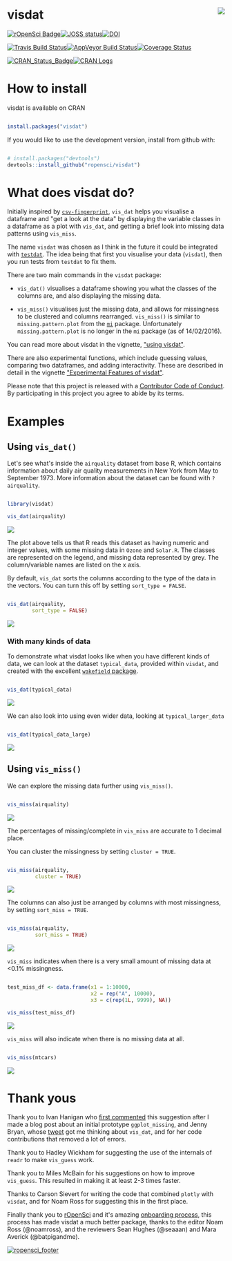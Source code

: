 
<!-- README.md is generated from README.Rmd. Please edit that file -->
visdat <img src="man/figures/visdat-logo.png" align="right" />
==============================================================

[![rOpenSci Badge](https://badges.ropensci.org/87_status.svg)](https://github.com/ropensci/onboarding/issues/87)[![JOSS status](http://joss.theoj.org/papers/c85f57adbc565b064fb4bfc9b59a1b2a/status.svg)](http://joss.theoj.org/papers/c85f57adbc565b064fb4bfc9b59a1b2a)[![DOI](https://zenodo.org/badge/50553382.svg)](https://zenodo.org/badge/latestdoi/50553382)

[![Travis Build Status](https://travis-ci.org/ropensci/visdat.svg?branch=master)](https://travis-ci.org/ropensci/visdat)[![AppVeyor Build Status](https://ci.appveyor.com/api/projects/status/github/ropensci/visdat?branch=master&svg=true)](https://ci.appveyor.com/project/ropensci/visdat)[![Coverage Status](https://img.shields.io/codecov/c/github/ropensci/visdat/master.svg)](https://codecov.io/github/ropensci/visdat?branch=master)

[![CRAN\_Status\_Badge](http://www.r-pkg.org/badges/version/naniar)](https://cran.r-project.org/package=naniar)[![CRAN Logs](http://cranlogs.r-pkg.org/badges/visdat)](http://cran.rstudio.com/web/packages/visdat/index.html)

How to install
==============

visdat is available on CRAN

``` r

install.packages("visdat")
```

If you would like to use the development version, install from github with:

``` r

# install.packages("devtools")
devtools::install_github("ropensci/visdat")
```

What does visdat do?
====================

Initially inspired by [`csv-fingerprint`](https://github.com/setosa/csv-fingerprint), `vis_dat` helps you visualise a dataframe and "get a look at the data" by displaying the variable classes in a dataframe as a plot with `vis_dat`, and getting a brief look into missing data patterns using `vis_miss`.

The name `visdat` was chosen as I think in the future it could be integrated with [`testdat`](https://github.com/ropensci/testdat). The idea being that first you visualise your data (`visdat`), then you run tests from `testdat` to fix them.

There are two main commands in the `visdat` package:

-   `vis_dat()` visualises a dataframe showing you what the classes of the columns are, and also displaying the missing data.

-   `vis_miss()` visualises just the missing data, and allows for missingness to be clustered and columns rearranged. `vis_miss()` is similar to `missing.pattern.plot` from the [`mi`](https://cran.r-project.org/web/packages/mi/index.html) package. Unfortunately `missing.pattern.plot` is no longer in the `mi` package (as of 14/02/2016).

You can read more about visdat in the vignette, ["using visdat"](http://visdat.njtierney.com/articles/using_visdat.html).

There are also experimental functions, which include guessing values, comparing two dataframes, and adding interactivity. These are described in detail in the vignette ["Experimental Features of visdat"](http://visdat.njtierney.com/articles/experimental_features.html).

Please note that this project is released with a [Contributor Code of Conduct](CONDUCT.md). By participating in this project you agree to abide by its terms.

Examples
========

Using `vis_dat()`
-----------------

Let's see what's inside the `airquality` dataset from base R, which contains information about daily air quality measurements in New York from May to September 1973. More information about the dataset can be found with `?airquality`.

``` r

library(visdat)

vis_dat(airquality)
```

![](man/figures/README-vis-dat-aq-1.png)

The plot above tells us that R reads this dataset as having numeric and integer values, with some missing data in `Ozone` and `Solar.R`. The classes are represented on the legend, and missing data represented by grey. The column/variable names are listed on the x axis.

By default, `vis_dat` sorts the columns according to the type of the data in the vectors. You can turn this off by setting `sort_type = FALSE`.

``` r

vis_dat(airquality, 
        sort_type = FALSE)
```

![](man/figures/README-vis-dat-aq-sort-type-1.png)

### With many kinds of data

To demonstrate what visdat looks like when you have different kinds of data, we can look at the dataset `typical_data`, provided within `visdat`, and created with the excellent [`wakefield` package](https://github.com/trinker/wakefield).

``` r

vis_dat(typical_data)
```

![](man/figures/README-vis-dat-typical-data-1.png)

We can also look into using even wider data, looking at `typical_larger_data`

``` r

vis_dat(typical_data_large)
```

![](man/figures/README-vis-dat-typical-larger-data-1.png)

Using `vis_miss()`
------------------

We can explore the missing data further using `vis_miss()`.

``` r

vis_miss(airquality)
```

![](man/figures/README-vis-miss-aq-1.png)

The percentages of missing/complete in `vis_miss` are accurate to 1 decimal place.

You can cluster the missingness by setting `cluster = TRUE`.

``` r

vis_miss(airquality, 
         cluster = TRUE)
```

![](man/figures/README-vis-miss-aq-cluster-1.png)

The columns can also just be arranged by columns with most missingness, by setting `sort_miss = TRUE`.

``` r

vis_miss(airquality,
         sort_miss = TRUE)
```

![](man/figures/README-vis-miss-aq-sort-miss-1.png)

`vis_miss` indicates when there is a very small amount of missing data at &lt;0.1% missingness.

``` r

test_miss_df <- data.frame(x1 = 1:10000,
                           x2 = rep("A", 10000),
                           x3 = c(rep(1L, 9999), NA))

vis_miss(test_miss_df)
```

![](man/figures/README-vis-miss-test-1.png)

`vis_miss` will also indicate when there is no missing data at all.

``` r

vis_miss(mtcars)
```

![](man/figures/README-vis-miss-mtcars-1.png)

Thank yous
==========

Thank you to Ivan Hanigan who [first commented](http://www.njtierney.com/r/missing%20data/rbloggers/2015/12/01/ggplot-missing-data/#comment-2388263747) this suggestion after I made a blog post about an initial prototype `ggplot_missing`, and Jenny Bryan, whose [tweet](https://twitter.com/JennyBryan/status/679011378414268416) got me thinking about `vis_dat`, and for her code contributions that removed a lot of errors.

Thank you to Hadley Wickham for suggesting the use of the internals of `readr` to make `vis_guess` work.

Thank you to Miles McBain for his suggestions on how to improve `vis_guess`. This resulted in making it at least 2-3 times faster.

Thanks to Carson Sievert for writing the code that combined `plotly` with `visdat`, and for Noam Ross for suggesting this in the first place.

Finally thank you to [rOpenSci](https://github.com/ropensci) and it's amazing [onboarding process](https://github.com/ropensci/onboarding), this process has made visdat a much better package, thanks to the editor Noam Ross (@noamross), and the reviewers Sean Hughes (@seaaan) and Mara Averick (@batpigandme).

[![ropensci\_footer](https://ropensci.org/public_images/ropensci_footer.png)](https://ropensci.org)
